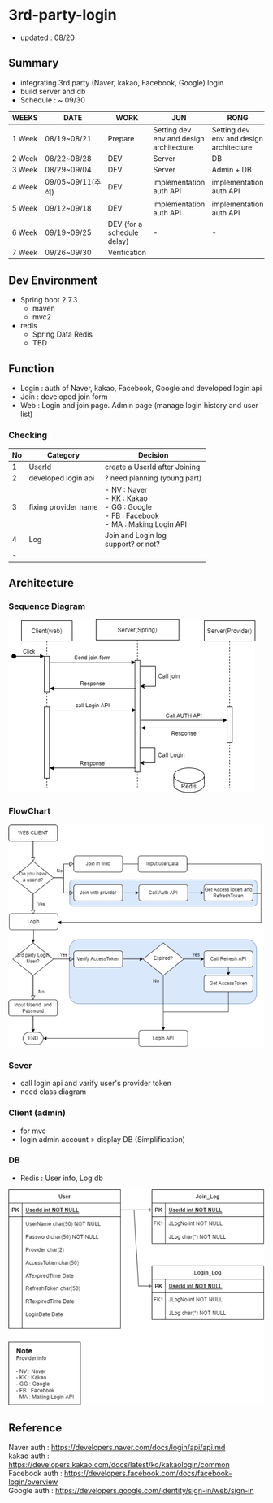 # 3rd-party-login
- updated : 08/20

## Summary
- integrating 3rd party (Naver, kakao, Facebook, Google) login
- build server and db
- Schedule : ~ 09/30

|WEEKS|DATE|WORK|JUN|RONG|
|------|---|---|----|----|
|1 Week|08/19~08/21|Prepare | Setting dev env and design architecture| Setting dev env and design architecture |
|2 Week|08/22~08/28|DEV | Server | DB|
|3 Week|08/29~09/04|DEV | Server | Admin + DB |
|4 Week|09/05~09/11(추석)|DEV | implementation auth API|implementation auth API|
|5 Week|09/12~09/18|DEV|implementation auth API|implementation auth API|
|6 Week|09/19~09/25|DEV (for a schedule delay)| - | - |
|7 Week|09/26~09/30|Verification|||

## Dev Environment
- Spring boot 2.7.3
  - maven
  - mvc2
- redis
  - Spring Data Redis
  - TBD

## Function
- Login : auth of Naver, kakao, Facebook, Google and developed login api
- Join : developed join form
- Web : Login and join page.  Admin page (manage login history and user list)

### Checking
|No|Category|Decision|
|------|---|---|
|1|UserId| create a UserId after Joining|
|2|developed login api| ? need planning (young part)|
|3|fixing provider name |- NV : Naver <br>- KK : Kakao <br>- GG : Google <br>- FB : Facebook <br>- MA : Making Login API  <br>|
|4|Log| Join and Login log<br> support? or not? |
|-|||

## Architecture
### Sequence Diagram
![sequence_diagram](./Temp/sequenceDiagram.drawio.png)

### FlowChart
![Flowchart](./Temp/Flowchart.drawio.png)


### Sever
- call login api and varify user's provider token 
- need class diagram

### Client (admin)
- for mvc
- login admin account > display DB (Simplification)



### DB
- Redis : User info, Log db

![ER_Diagram](./Temp/ER_diagram.drawio.png)


## Reference 
Naver auth : https://developers.naver.com/docs/login/api/api.md <br />
kakao auth : https://developers.kakao.com/docs/latest/ko/kakaologin/common <br />
Facebook auth : https://developers.facebook.com/docs/facebook-login/overview <br />
Google auth : https://developers.google.com/identity/sign-in/web/sign-in <br />
